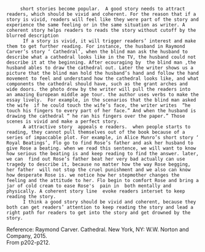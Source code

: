          short stories become popular.  A good story needs to attract readers, which should be vivid and coherent. For the reason that if a story is vivid, readers will feel like they were part of the story and experience the same feeling or in the same situation as writer. A coherent story helps readers to reads the story without cutoff by the blurred description
          If a story is vivid, it will trigger readers’ interest and make them to get further reading. For instance, the husband in Raymond Carver’s story ‘ Cathedral’, when the blind man ask the husband to describe what a cathedral looks like in the TV, the husband could not describe it at the beginning. After ecouraging by  the blind man ,the husband ables to draw the cathedral out. Later the writer shows us a picture that the blind man hold the husband’s hand and follow the hand movement to feel and understand how the cathedral looks like, and what components the cathedral should have, such as the grant arches and wide doors. the photo drew by the writer will pull the readers into  an amazing European middle age tour. the author uses verbs to make the essay lively.  For example, in the scenarios that the blind man asked the wife  if he could touch the wife’s face, the writer writes  “he touch his fingers to every part of her face.” And when the husband is drawing the cathedral “ he ran his fingers over the paper.” Those scenes is vivid and make a perfect story.
          A attractive story  appeals e readers.  when people starts to reading, they cannot pull themselves out of the book because of a series of impaccable plot. For example, in Alice Munro’s short story ‘ Royal Beatings’, Flo go to find Rose’s father and ask her husband to give Rose a beating. when we read this sentence, we will want to know how serious the beating is and keep reading to find the answer. later, we can  find out Rose’s father beat her very bad actually can use tragedy to describe it, because no matter how the way Rose begging, her father  will not stop the cruel punishment and we also can know how desperate Rose is. we notice how her stepmother changes the feeling and the attitude to her. Flo begin to comfort Rose and bring a jar of cold cream to ease Rose's  pain in  both mentally and physically. A coherent story line  evoke readers interset to keep reading the story.
          I think a good story should be vivid and coherent, because they both can get readers’ attention to keep reading the story and lead a right path for readers to get into the story and get drowned by the story.







Reference:
Raymond Carver. Cathedral. New York, NY: W.W. Norton and Company, 2015.         
From p202-p212.
